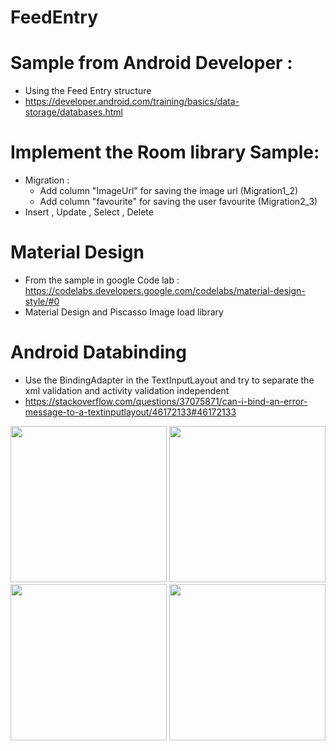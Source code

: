 # FeedEntry

# Sample from Android Developer :
- Using the Feed Entry structure
- https://developer.android.com/training/basics/data-storage/databases.html

# Implement the Room library Sample:
- Migration :
  - Add column "ImageUrl" for saving the image url (Migration1_2)
  - Add column "favourite" for saving the user favourite (Migration2_3)
- Insert , Update , Select , Delete

# Material Design
- From the sample in google Code lab : https://codelabs.developers.google.com/codelabs/material-design-style/#0
- Material Design and Piscasso Image load library

# Android Databinding
- Use the BindingAdapter in the TextInputLayout and try to separate the xml validation and activity validation independent
- https://stackoverflow.com/questions/37075871/can-i-bind-an-error-message-to-a-textinputlayout/46172133#46172133 


<p>
<img src="https://user-images.githubusercontent.com/5112837/30317424-aca50e60-97dc-11e7-89a3-ea5d4ff097f0.png" width="250">
<img src="https://user-images.githubusercontent.com/5112837/30267290-a21cf7f0-9714-11e7-9bd8-5ca6b07acabc.png" width="250">
<img src="https://user-images.githubusercontent.com/5112837/30317423-aca26c64-97dc-11e7-8fbb-047ef7df27d3.png" width="250">
<img src="https://user-images.githubusercontent.com/5112837/30267309-ae590838-9714-11e7-92a9-387a64b26552.png" width="250">
</p>
